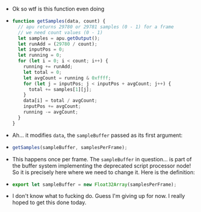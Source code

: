 - Ok so wtf is this function even doing
- ```js
  function getSamples(data, count) {
    // apu returns 29780 or 29781 samples (0 - 1) for a frame
    // we need count values (0 - 1)
    let samples = apu.getOutput();
    let runAdd = (29780 / count);
    let inputPos = 0;
    let running = 0;
    for (let i = 0; i < count; i++) {
      running += runAdd;
      let total = 0;
      let avgCount = running & 0xffff;
      for (let j = inputPos; j < inputPos + avgCount; j++) {
        total += samples[1][j];
      }
      data[i] = total / avgCount;
      inputPos += avgCount;
      running -= avgCount;
    }
  }
  ```
- Ah... it modifies `data`, the `sampleBuffer` passed as its first argument:
- ```js
  getSamples(sampleBuffer, samplesPerFrame);
  ```
- This happens once per frame. The `sampleBuffer` in question... is part of the buffer system implementing the deprecated script processor node! So it is precisely here where we need to change it. Here is the definition:
- ```js
  export let sampleBuffer = new Float32Array(samplesPerFrame);
  ```
- I don't know what to fucking do. Guess I'm giving up for now. I really hoped to get this done today.
